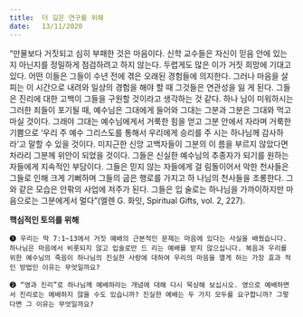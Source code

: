 ```yaml
---
title:  더 깊은 연구를 위해
date:   13/11/2020
---
```


“만물보다 거짓되고 심히 부패한 것은 마음이다. 신학 교수들은 자신이 믿음 안에 있는지 아닌지를 정밀하게 점검하려고 하지 않는다. 두렵게도 많은 이가 거짓 희망에 기대고 있다. 어떤 이들은 그들이 수년 전에 겪은 오래된 경험들에 의지한다. 그러나 마음을 살피는 이 시간으로 내려와 일상의 경험을 해야 할 때 그것들은 연관성을 잃 게 된다. 그들은 진리에 대한 고백이 그들을 구원할 것이라고 생각하는 것 같다. 하나 님이 미워하시는 그러한 죄들이 포기될 때, 예수님은 그대에게 들어와 그대는 그분과 그분은 그대와 먹고 마실 것이다. 그래야 그대는 예수님에게서 거룩한 힘을 얻고 그분 안에서 자라며 거룩한 기쁨으로 ‘우리 주 예수 그리스도를 통해서 우리에게 승리를 주 시는 하나님께 감사하라’고 말할 수 있을 것이다. 미지근한 신앙 고백자들이 그분의 이 름을 부르지 않았다면 차라리 그분께 위안이 되었을 것이다. 그들은 신실한 예수님의 추종자가 되기를 원하는 자들에게 지속적인 부담이다. 그들은 믿지 않는 자들에게 걸 림돌이어서 악한 천사들은 그들로 인해 크게 기뻐하며 그들의 굽은 행로를 가지고 하 나님의 천사들을 조롱한다. 그와 같은 모습은 안팎의 사업에 저주가 된다. 그들은 입 술로는 하나님을 가까이하지만 마음으로는 그분에게서 멀다”(엘렌 G. 화잇, Spiritual Gifts, vol. 2, 227).
 
**핵심적인 토의를 위해**

`➊ 우리는 막 7:1~13에서 거짓 예배의 근본적인 문제는 마음에 있다는 사실을 배웠습니다. 하나님은 마음에서 비롯되지 않고 입술로만 드 리는 예배를 받지 않으십니다. 복음과 우리를 위한 예수님의 죽음이 하나님의 진실한 사랑에 대하여 우리의 마음을 열게 하는 가장 효과 적인 방법인 이유는 무엇일까요?`

`➋ “영과 진리”로 하나님께 예배하라는 개념에 대해 다시 묵상해 보십시오. 영으로 예배하면서 진리로는 예배하지 않을 수도 있습니까? 진실한 예배는 두 가지 모두를 요구합니까? 그렇 다면 그 이유는 무엇일까요?`